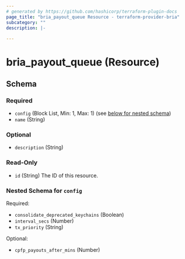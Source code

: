 ```yaml
---
# generated by https://github.com/hashicorp/terraform-plugin-docs
page_title: "bria_payout_queue Resource - terraform-provider-bria"
subcategory: ""
description: |-
  
---
```


# bria_payout_queue (Resource)





<!-- schema generated by tfplugindocs -->
## Schema

### Required

- `config` (Block List, Min: 1, Max: 1) (see [below for nested schema](#nestedblock--config))
- `name` (String)

### Optional

- `description` (String)

### Read-Only

- `id` (String) The ID of this resource.

<a id="nestedblock--config"></a>
### Nested Schema for `config`

Required:

- `consolidate_deprecated_keychains` (Boolean)
- `interval_secs` (Number)
- `tx_priority` (String)

Optional: 

- `cpfp_payouts_after_mins` (Number)
